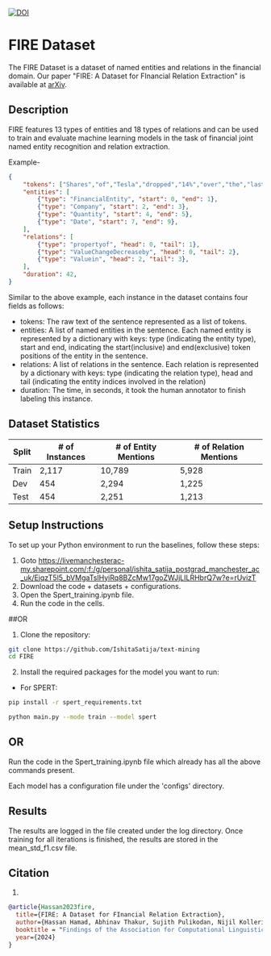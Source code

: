 [![DOI](https://zenodo.org/badge/643674148.svg)](https://zenodo.org/badge/latestdoi/643674148)

# FIRE Dataset

The FIRE Dataset is a dataset of named entities and relations in the financial domain. Our paper "FIRE: A Dataset for FInancial Relation Extraction" is available at [arXiv](https://arxiv.org/abs/XXXX.XXXX).

## Description

FIRE features 13 types of entities and 18 types of relations and can be used to train and evaluate machine learning models in the task of financial joint named entity recognition and relation extraction.

Example-


```json
{
    "tokens": ["Shares","of","Tesla","dropped","14%","over","the","last","quarter"],
    "entities": [
        {"type": "FinancialEntity", "start": 0, "end": 1},
        {"type": "Company", "start": 2, "end": 3},
        {"type": "Quantity", "start": 4, "end": 5},
        {"type": "Date", "start": 7, "end": 9},
    ],
    "relations": [
        {"type": "propertyof", "head": 0, "tail": 1},
        {"type": "ValueChangeDecreaseby", "head": 0, "tail": 2},
        {"type": "Valuein", "head": 2, "tail": 3},
    ],
    "duration": 42,
}
```
Similar to the above example, each instance in the dataset contains four fields as follows:
- tokens: The raw text of the sentence represented as a list of tokens.
- entities: A list of named entities in the sentence. Each named entity is represented by a dictionary with keys: type (indicating the entity type), start and end, indicating the start(inclusive) and end(exclusive) token positions of the entity in the sentence.
- relations: A list of relations in the sentence. Each relation is represented by a dictionary with keys: type (indicating the relation type), head and tail (indicating the entity indices involved in the relation)
- duration: The time, in seconds, it took the human annotator to finish labeling this instance.
## Dataset Statistics

| Split  | # of Instances | # of Entity Mentions | # of Relation Mentions |
| ------ | -------------- | -------------------- | ---------------------- |
| Train  | 2,117          | 10,789               | 5,928                  |
| Dev    | 454            | 2,294                | 1,225                  |
| Test   | 454            | 2,251                | 1,213                  |

## Setup Instructions

To set up your Python environment to run the baselines, follow these steps:

1. Goto https://livemanchesterac-my.sharepoint.com/:f:/g/personal/ishita_satija_postgrad_manchester_ac_uk/EjqzT5l5_bVMgaTsIHyiRq8BZcMw17goZWJjLILRHbrQ7w?e=rUvizT 
2. Download the code + datasets + configurations. 
3. Open the Spert_training.ipynb file. 
4. Run the code in the cells.

##OR

1. Clone the repository:
```bash
git clone https://github.com/IshitaSatija/text-mining
cd FIRE
```
2. Install the required packages for the model you want to run:
  - For SPERT:
  ```bash
  pip install -r spert_requirements.txt
  ```
```bash
python main.py --mode train --model spert
```

## OR 

Run the code in the Spert_training.ipynb file which already has all the above commands present.

Each model has a configuration file under the 'configs' directory.


## Results 

The results are logged in the file created under the log directory. Once training for all iterations is finished, the results are stored in the mean_std_f1.csv file.


## Citation
1. 

```bibtex
@article{Hassan2023fire,
  title={FIRE: A Dataset for FInancial Relation Extraction},
  author={Hassan Hamad, Abhinav Thakur, Sujith Pulikodan, Nijil Kolleri and Keith M. Chugg},
  booktitle = "Findings of the Association for Computational Linguistics: NAACL 2024",
  year={2024}
}
```
